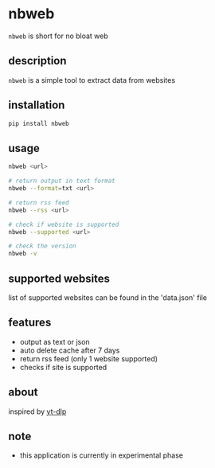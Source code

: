 # nbweb
`nbweb` is short for no bloat web

## description
`nbweb` is a simple tool to extract data from websites

## installation
```sh
pip install nbweb
```

## usage
```sh
nbweb <url>

# return output in text format
nbweb --format=txt <url>

# return rss feed
nbweb --rss <url>

# check if website is supported
nbweb --supported <url>

# check the version
nbweb -v
```

## supported websites
list of supported websites can be found in the 'data.json' file

## features
* output as text or json 
* auto delete cache after 7 days
* return rss feed (only 1 website supported)
* checks if site is supported


## about
inspired by [yt-dlp](https://github.com/yt-dlp/yt-dlp)

## note
- this application is currently in experimental phase
